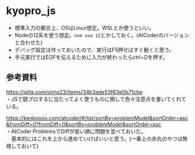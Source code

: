 # kyopro_js
- 標準入力の都合上、OSはLinux想定。WSLとか使うといい。
- Nodeの12系を使う想定。`nvm use 12`とかしておく。(AtCoderのバージョンと合わせた)
- デバッグ設定は作っておいたので、実行はF5押せばすぐ動くと思う。
- 手元実行ではEOFを伝えるために入力が終わったらctrl+Dを押す。

## 参考資料

https://qiita.com/oimo23/items/34b3ade53f63e0b71cbe  
・JSで競プロするに当たってよく使うものに関して色々注意点を書いてくれている。  

https://kenkoooo.com/atcoder/#/list/sortBy=problemModel&sortOrder=asc&fromDiff=0?fromDiff=0&sortBy=problemModel&sortOrder=asc  
・AtCoder ProblemsでDiffが低い順に問題を並べておいた。  
　基本的にはこれを上から進めていけばいいと思う。(一番上の赤丸のやつは無視しておいて)

